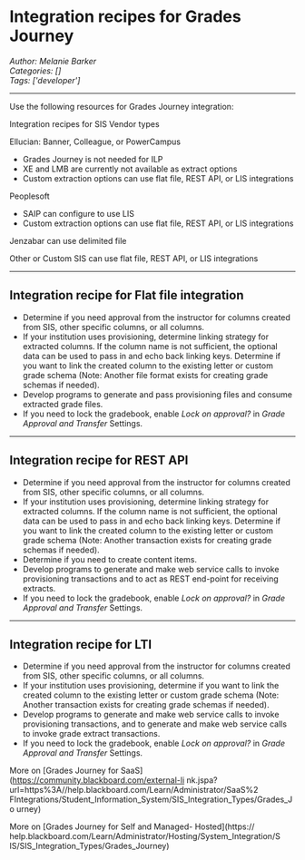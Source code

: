 # Integration recipes for Grades Journey
*Author: Melanie Barker*  
*Categories: []*  
*Tags: ['developer']*  
<hr />
Use the following resources for Grades Journey integration:

Integration recipes for SIS Vendor types

Ellucian: Banner, Colleague, or PowerCampus

  * Grades Journey is not needed for ILP
  * XE and LMB are currently not available as extract options
  * Custom extraction options can use flat file, REST API, or LIS integrations

Peoplesoft

  * SAIP can configure to use LIS
  * Custom extraction options can use flat file, REST API, or LIS integrations

Jenzabar can use delimited file

Other or Custom SIS can use flat file, REST API, or LIS integrations

* * *

## Integration recipe for Flat file integration

  * Determine if you need approval from the instructor for columns created from SIS, other specific columns, or all columns.
  * If your institution uses provisioning, determine linking strategy for extracted columns. If the column name is not sufficient, the optional data can be used to pass in and echo back linking keys. Determine if you want to link the created column to the existing letter or custom grade schema (Note: Another file format exists for creating grade schemas if needed).
  * Develop programs to generate and pass provisioning files and consume extracted grade files.
  * If you need to lock the gradebook, enable _Lock on approval?_ in _Grade Approval and Transfer_ Settings.

* * *

## Integration recipe for REST API

  * Determine if you need approval from the instructor for columns created from SIS, other specific columns, or all columns.
  * If your institution uses provisioning, determine linking strategy for extracted columns. If the column name is not sufficient, the optional data can be used to pass in and echo back linking keys. Determine if you want to link the created column to the existing letter or custom grade schema (Note: Another transaction exists for creating grade schemas if needed).
  * Determine if you need to create content items.
  * Develop programs to generate and make web service calls to invoke provisioning transactions and to act as REST end-point for receiving extracts.
  * If you need to lock the gradebook, enable _Lock on approval?_ in _Grade Approval and Transfer_ Settings.

* * *

## Integration recipe for LTI

  * Determine if you need approval from the instructor for columns created from SIS, other specific columns, or all columns.
  * If your institution uses provisioning, determine if you want to link the created column to the existing letter or custom grade schema (Note: Another transaction exists for creating grade schemas if needed).
  * Develop programs to generate and make web service calls to invoke provisioning transactions, and to generate and make web service calls to invoke grade extract transactions.
  * If you need to lock the gradebook, enable _Lock on approval?_ in _Grade Approval and Transfer_ Settings.

More on [Grades Journey for SaaS](https://community.blackboard.com/external-li
nk.jspa?url=https%3A//help.blackboard.com/Learn/Administrator/SaaS%2
FIntegrations/Student_Information_System/SIS_Integration_Types/Grades_Jo
urney)

More on [Grades Journey for Self and Managed-
Hosted](https://
help.blackboard.com/Learn/Administrator/Hosting/System_Integration/S
IS/SIS_Integration_Types/Grades_Journey)

